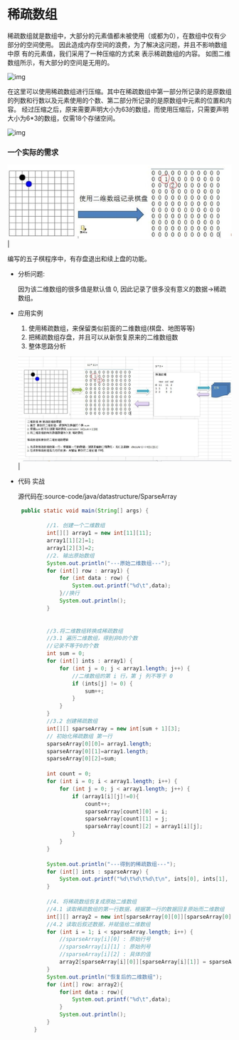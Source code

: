 # 稀疏数组

稀疏数组就是数组中，大部分的元素值都未被使用（或都为0），在数组中仅有少 部分的空间使用。
因此造成内存空间的浪费，为了解决这问题，并且不影响数组中原 有的元素值，我们采用了一种压缩的方式来 表示稀疏数组的内容。 
如图二维数组所示，有大部分的空间是无用的。

![img](https://user-gold-cdn.xitu.io/2019/6/3/16b1c4c67078f4c0?imageslim)

在这里可以使用稀疏数组进行压缩。其中在稀疏数组中第一部分所记录的是原数组的列数和行数以及元素使用的个数、第二部分所记录的是原数组中元素的位置和内容。
经过压缩之后，原来需要声明大小为63的数组，而使用压缩后，只需要声明大小为6*3的数组，仅需18个存储空间。

![img](https://user-gold-cdn.xitu.io/2019/6/3/16b1c4c7fcf04f41?imageslim)


### 一个实际的需求

![img](../../../doc/java/datastructure/qipan.jpg) |

编写的五子棋程序中，有存盘退出和续上盘的功能。

- 分析问题:

    因为该二维数组的很多值是默认值 0, 因此记录了很多没有意义的数据->稀疏数组。
    
- 应用实例
    1)	使用稀疏数组，来保留类似前面的二维数组(棋盘、地图等等)
    2)	把稀疏数组存盘，并且可以从新恢复原来的二维数组数
    3)	整体思路分析
    
     ![img](../../../doc/java/datastructure/fenxi.jpg) |
        
- 代码 实战

   源代码在:source-code/java/datastructure/SparseArray
   
   ```java
    public static void main(String[] args) {
    
            //1. 创建一个二维数组
            int[][] array1 = new int[11][11];
            array1[1][2]=1;
            array1[2][3]=2;
            //2. 输出原始数组
            System.out.println("---原始二维数组---");
            for (int[] row : array1) {
                for (int data : row) {
                    System.out.printf("%d\t",data);
                }//换行
                System.out.println();
            }
    
    
            //3.将二维数组转换成稀疏数组
            //3.1 遍历二维数组，得到非0的个数
            //记录不等于0的个数
            int sum = 0;
            for (int[] ints : array1) {
                for (int j = 0; j < array1.length; j++) {
                    //二维数组的第 i 行，第 j 列不等于 0
                    if (ints[j] != 0) {
                        sum++;
                    }
                }
            }
            //3.2 创建稀疏数组
            int[][] sparseArray = new int[sum + 1][3];
            // 初始化稀疏数组 第一行
            sparseArray[0][0]= array1.length;
            sparseArray[0][1]=array1.length;
            sparseArray[0][2]=sum;
    
            int count = 0;
            for (int i = 0; i < array1.length; i++) {
                for (int j = 0; j < array1.length; j++) {
                    if (array1[i][j]!=0){
                        count++;
                        sparseArray[count][0] = i;
                        sparseArray[count][1] = j;
                        sparseArray[count][2] = array1[i][j];
                    }
                }
            }
    
            System.out.println("---得到的稀疏数组---");
            for (int[] ints : sparseArray) {
                System.out.printf("%d\t%d\t%d\t\n", ints[0], ints[1], ints[2]);
            }
    
            //4. 将稀疏数组恢复成原始二维数组
            //4.1 读取稀疏数组的第一行数据，根据第一行的数据回复原始而二维数组
            int[][] array2 = new int[sparseArray[0][0]][sparseArray[0][1]];
            //4.2 读取后叙述数据，并赋值给二维数组
            for (int i = 1; i < sparseArray.length; i++) {
                //sparseArray[i][0] : 原始行号
                //sparseArray[i][1] : 原始列号
                //sparseArray[i][2] : 具体的值
                array2[sparseArray[i][0]][sparseArray[i][1]] = sparseArray[i][2];
            }
            System.out.println("恢复后的二维数组");
            for (int[] row: array2){
                for(int data : row){
                    System.out.printf("%d\t",data);
                }
                System.out.println();
            }
        }
    ```


